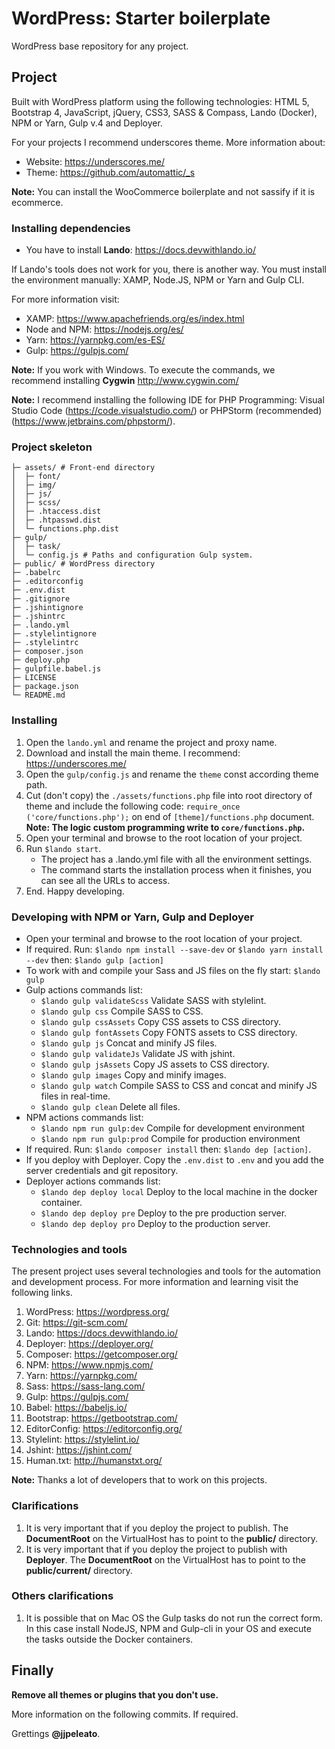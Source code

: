 # WordPress: Starter boilerplate

WordPress base repository for any project.

## Project

Built with WordPress platform using the following technologies: HTML 5, Bootstrap 4, JavaScript, jQuery, CSS3, SASS & Compass, Lando (Docker), NPM or Yarn, Gulp v.4 and Deployer.

For your projects I recommend underscores theme. More information about:

- Website: https://underscores.me/
- Theme: https://github.com/automattic/_s

**Note:** You can install the WooCommerce boilerplate and not sassify if it is ecommerce.

### Installing dependencies

- You have to install **Lando**: https://docs.devwithlando.io/

If Lando's tools does not work for you, there is another way. You must install the environment manually: XAMP, Node.JS, NPM or Yarn and Gulp CLI.

For more information visit:

- XAMP: https://www.apachefriends.org/es/index.html
- Node and NPM: https://nodejs.org/es/
- Yarn: https://yarnpkg.com/es-ES/
- Gulp: https://gulpjs.com/

**Note:** If you work with Windows. To execute the commands, we recommend installing **Cygwin** http://www.cygwin.com/

**Note:** I recommend installing the following IDE for PHP Programming: Visual Studio Code (https://code.visualstudio.com/) or PHPStorm (recommended) (https://www.jetbrains.com/phpstorm/).

### Project skeleton

```
├─ assets/ # Front-end directory
│  ├─ font/
│  ├─ img/
│  ├─ js/
│  ├─ scss/
│  ├─ .htaccess.dist
│  ├─ .htpasswd.dist
│  └─ functions.php.dist
├─ gulp/
│  ├─ task/
│  └─ config.js # Paths and configuration Gulp system.
├─ public/ # WordPress directory
├─ .babelrc
├─ .editorconfig
├─ .env.dist
├─ .gitignore
├─ .jshintignore
├─ .jshintrc
├─ .lando.yml
├─ .stylelintignore
├─ .stylelintrc
├─ composer.json
├─ deploy.php
├─ gulpfile.babel.js
├─ LICENSE
├─ package.json
└─ README.md
```

### Installing

1. Open the `lando.yml` and rename the project and proxy name.
2. Download and install the main theme. I recommend: https://underscores.me/
3. Open the `gulp/config.js` and rename the `theme` const according theme path.
4. Cut (don't copy) the `./assets/functions.php` file into root directory of theme and include the following code: `require_once ('core/functions.php');` on end of `[theme]/functions.php` document. **Note: The logic custom programming write to `core/functions.php`.**
5. Open your terminal and browse to the root location of your project.
6. Run `$lando start`.
	- The project has a .lando.yml file with all the environment settings.
	- The command starts the installation process when it finishes, you can see all the URLs to access.
7. End. Happy developing.

### Developing with NPM or Yarn, Gulp and Deployer

- Open your terminal and browse to the root location of your project.
- If required. Run: `$lando npm install --save-dev` or `$lando yarn install --dev` then: `$lando gulp [action]`
- To work with and compile your Sass and JS files on the fly start: `$lando gulp`
- Gulp actions commands list:
    - `$lando gulp validateScss` Validate SASS with stylelint.
    - `$lando gulp css` Compile SASS to CSS.
    - `$lando gulp cssAssets` Copy CSS assets to CSS directory.
    - `$lando gulp fontAssets` Copy FONTS assets to CSS directory.
    - `$lando gulp js` Concat and minify JS files.
    - `$lando gulp validateJs` Validate JS with jshint.
    - `$lando gulp jsAssets` Copy JS assets to CSS directory.
    - `$lando gulp images` Copy and minify images.
    - `$lando gulp watch` Compile SASS to CSS and concat and minify JS files in real-time.
    - `$lando gulp clean` Delete all files.
- NPM actions commands list:
    - `$lando npm run gulp:dev` Compile for development environment
    - `$lando npm run gulp:prod` Compile for production environment
- If required. Run: `$lando composer install` then: `$lando dep [action]`.
- If you deploy with Deployer. Copy the `.env.dist` to `.env` and you add the server credentials and git repository.
- Deployer actions commands list:
    - `$lando dep deploy local` Deploy to the local machine in the docker container.
    - `$lando dep deploy pre` Deploy to the pre production server.
    - `$lando dep deploy pro` Deploy to the production server.

### Technologies and tools

The present project uses several technologies and tools for the automation and development process. For more information and learning visit the following links.

1. WordPress: https://wordpress.org/
2. Git: https://git-scm.com/
3. Lando: https://docs.devwithlando.io/
4. Deployer: https://deployer.org/
5. Composer: https://getcomposer.org/
6. NPM: https://www.npmjs.com/
7. Yarn: https://yarnpkg.com/
8. Sass: https://sass-lang.com/
9. Gulp: https://gulpjs.com/
10. Babel: https://babeljs.io/
11. Bootstrap: https://getbootstrap.com/
12. EditorConfig: https://editorconfig.org/
13. Stylelint: https://stylelint.io/
14. Jshint: https://jshint.com/
15. Human.txt: http://humanstxt.org/

**Note:** Thanks a lot of developers that to work on this projects.

### Clarifications

1. It is very important that if you deploy the project to publish. The **DocumentRoot** on the VirtualHost has to point to the **public/** directory.
1. It is very important that if you deploy the project to publish with **Deployer**. The **DocumentRoot** on the VirtualHost has to point to the **public/current/** directory.

### Others clarifications

1. It is possible that on Mac OS the Gulp tasks do not run the correct form. In this case install NodeJS, NPM and Gulp-cli in your OS and execute the tasks outside the Docker containers.

## Finally

**Remove all themes or plugins that you don't use.**

More information on the following commits. If required.

Grettings **@jjpeleato**.
